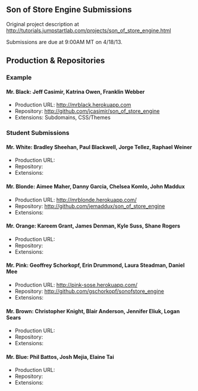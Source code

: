 ## Son of Store Engine Submissions

Original project description at http://tutorials.jumpstartlab.com/projects/son_of_store_engine.html

Submissions are due at 9:00AM MT on 4/18/13.

## Production & Repositories

### Example

#### Mr. Black: Jeff Casimir, Katrina Owen, Franklin Webber

* Production URL: http://mrblack.herokuapp.com
* Repository: http://github.com/jcasimir/son_of_store_engine
* Extensions: Subdomains, CSS/Themes

### Student Submissions

#### Mr. White: Bradley Sheehan, Paul Blackwell, Jorge Tellez, Raphael Weiner

* Production URL:
* Repository:
* Extensions:

#### Mr. Blonde: Aimee Maher, Danny Garcia, Chelsea Komlo, John Maddux

* Production URL: http://mrblonde.herokuapp.com/ 
* Repository: http://github.com/jemaddux/son_of_store_engine
* Extensions:

#### Mr. Orange: Kareem Grant, James Denman, Kyle Suss, Shane Rogers

* Production URL:
* Repository:
* Extensions:

#### Mr. Pink: Geoffrey Schorkopf, Erin Drummond, Laura Steadman, Daniel Mee

* Production URL: http://pink-sose.herokuapp.com/
* Repository: http://github.com/gschorkopf/sonofstore_engine
* Extensions:

#### Mr. Brown: Christopher Knight, Blair Anderson, Jennifer Eliuk, Logan Sears

* Production URL:
* Repository:
* Extensions:

#### Mr. Blue: Phil Battos, Josh Mejia, Elaine Tai

* Production URL:
* Repository:
* Extensions:
